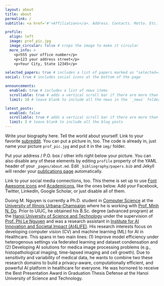 ```yaml
---
layout: about
title: about
permalink: /
subtitle: <a href='#'>Affiliations</a>. Address. Contacts. Motto. Etc.

profile:
  align: left
  image: prof_pic.jpg
  image_circular: false # crops the image to make it circular
  more_info: >
    <p>555 your office number</p>
    <p>123 your address street</p>
    <p>Your City, State 12345</p>

selected_papers: true # includes a list of papers marked as "selected={true}"
social: true # includes social icons at the bottom of the page

announcements:
  enabled: true # includes a list of news items
  scrollable: true # adds a vertical scroll bar if there are more than 3 news items
  limit: 10 # leave blank to include all the news in the `_news` folder

latest_posts:
  enabled: false
  scrollable: true # adds a vertical scroll bar if there are more than 3 new posts items
  limit: 3 # leave blank to include all the blog posts
---
```


Write your biography here. Tell the world about yourself. Link to your favorite [subreddit](http://reddit.com). You can put a picture in, too. The code is already in, just name your picture `prof_pic.jpg` and put it in the `img/` folder.

Put your address / P.O. box / other info right below your picture. You can also disable any of these elements by editing `profile` property of the YAML header of your `_pages/about.md`. Edit `_bibliography/papers.bib` and Jekyll will render your [publications page](/al-folio/publications/) automatically.

Link to your social media connections, too. This theme is set up to use [Font Awesome icons](https://fontawesome.com/) and [Academicons](https://jpswalsh.github.io/academicons/), like the ones below. Add your Facebook, Twitter, LinkedIn, Google Scholar, or just disable all of them.

Duong M. Nguyen is currently a Ph.D. student in [Computer Science](https://siebelschool.illinois.edu/) at the [University of Illinois Urbana-Champaign](https://illinois.edu/) where he is working with [Prof. Minh N. Do](https://minhdo.ece.illinois.edu/). Prior to UIUC, he obtained his B.Sc. degree (advanced program) at the [Hanoi University of Science and Technology](https://hust.edu.vn/en/) under the supervision of [Prof. Phi Le Nguyen](https://scholar.google.com/citations?user=L_NKoQwAAAAJ&hl=en) and was a research assistant in [Institute for AI Innovation and Societal Impact (AI4LIFE)](https://ai4life.hust.edu.vn/). His research interests focus on developing computer vision (CV) and machine learning (ML) for AI in Healthcare. This spans in two main lines: (1) Improve model efficiency under heterogenous settings via federated learning and dataset condensation and (2) Developing AI solutions for medica image processing problems (e.g., histopathological imaging, time-lapsed imaging and cell growth). Due to sensitivity and variability of medical data, he wants to combine two these research domains to build a privacy-aware, computationally efficient, and powerful AI platform in healthcare for everyone. He was hornored to receive the Best Presentation Award in Graduation Thesis Defense at the Hanoi University of Science and Technology.